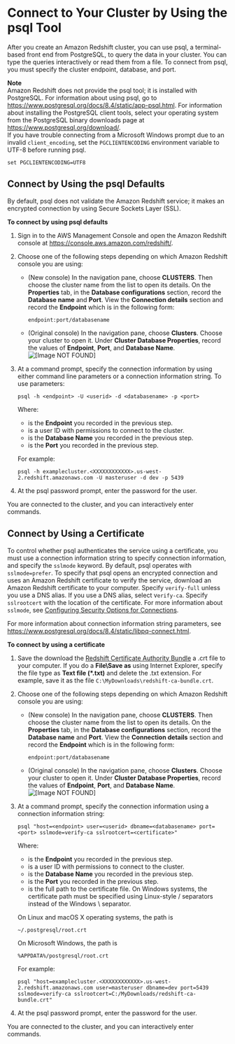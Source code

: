 # Connect to Your Cluster by Using the psql Tool<a name="connecting-from-psql"></a>

After you create an Amazon Redshift cluster, you can use psql, a terminal\-based front end from PostgreSQL, to query the data in your cluster\. You can type the queries interactively or read them from a file\. To connect from psql, you must specify the cluster endpoint, database, and port\.

**Note**  
 Amazon Redshift does not provide the psql tool; it is installed with PostgreSQL\. For information about using psql, go to [https://www\.postgresql\.org/docs/8\.4/static/app\-psql\.html](https://www.postgresql.org/docs/8.4/static/app-psql.html)\. For information about installing the PostgreSQL client tools, select your operating system from the PostgreSQL binary downloads page at [https://www\.postgresql\.org/download/](https://www.postgresql.org/download/)\.  
If you have trouble connecting from a Microsoft Windows prompt due to an invalid `client_encoding`, set the `PGCLIENTENCODING` environment variable to UTF\-8 before running psql\.   

```
set PGCLIENTENCODING=UTF8
```

## Connect by Using the psql Defaults<a name="connecting-from-psql-default"></a>

By default, psql does not validate the Amazon Redshift service; it makes an encrypted connection by using Secure Sockets Layer \(SSL\)\.

**To connect by using psql defaults**

1. Sign in to the AWS Management Console and open the Amazon Redshift console at [https://console\.aws\.amazon\.com/redshift/](https://console.aws.amazon.com/redshift/)\.

1. Choose one of the following steps depending on which Amazon Redshift console you are using:
   + \(New console\) In the navigation pane, choose **CLUSTERS**\. Then choose the cluster name from the list to open its details\. On the **Properties** tab, in the **Database configurations** section, record the **Database name** and **Port**\. View the **Connection details** section and record the **Endpoint** which is in the following form: 

     ```
     endpoint:port/databasename
     ```
   + \(Original console\) In the navigation pane, choose **Clusters**\. Choose your cluster to open it\. Under **Cluster Database Properties**, record the values of **Endpoint**, **Port**, and **Database Name**\.  
![\[Image NOT FOUND\]](http://docs.aws.amazon.com/redshift/latest/mgmt/images/rs-mgmt-clusters-cluster-database-properties.png)

1. At a command prompt, specify the connection information by using either command line parameters or a connection information string\. To use parameters:

   ```
   psql -h <endpoint> -U <userid> -d <databasename> -p <port>
   ```

    Where: 
   +  *<endpoint>* is the **Endpoint** you recorded in the previous step\.
   +  *<userid>* is a user ID with permissions to connect to the cluster\.
   +  *<databasename>* is the **Database Name** you recorded in the previous step\.
   +  *<port>* is the **Port** you recorded in the previous step\.

   For example:

   ```
   psql -h examplecluster.<XXXXXXXXXXXX>.us-west-2.redshift.amazonaws.com -U masteruser -d dev -p 5439
   ```

1.  At the psql password prompt, enter the password for the *<userid>* user\.

 You are connected to the cluster, and you can interactively enter commands\.

## Connect by Using a Certificate<a name="connecting-from-psql-ssl"></a>

To control whether psql authenticates the service using a certificate, you must use a connection information string to specify connection information, and specify the `sslmode` keyword\. By default, psql operates with `sslmode=prefer`\. To specify that psql opens an encrypted connection and uses an Amazon Redshift certificate to verify the service, download an Amazon Redshift certificate to your computer\. Specify `verify-full` unless you use a DNS alias\. If you use a DNS alias, select v`erify-ca`\. Specify `sslrootcert` with the location of the certificate\. For more information about `sslmode`, see [Configuring Security Options for Connections](connecting-ssl-support.md)\. 

 For more information about connection information string parameters, see [https://www\.postgresql\.org/docs/8\.4/static/libpq\-connect\.html](https://www.postgresql.org/docs/8.4/static/libpq-connect.html)\.

**To connect by using a certificate**

1.  Save the download the [Redshift Certificate Authority Bundle](https://s3.amazonaws.com/redshift-downloads/redshift-ca-bundle.crt) a \.crt file to your computer\. If you do a **File\\Save as** using Internet Explorer, specify the file type as **Text file \(\*\.txt\)** and delete the \.txt extension\. For example, save it as the file `C:\MyDownloads\redshift-ca-bundle.crt`\.

1. Choose one of the following steps depending on which Amazon Redshift console you are using:
   + \(New console\) In the navigation pane, choose **CLUSTERS**\. Then choose the cluster name from the list to open its details\. On the **Properties** tab, in the **Database configurations** section, record the **Database name** and **Port**\. View the **Connection details** section and record the **Endpoint** which is in the following form: 

     ```
     endpoint:port/databasename
     ```
   + \(Original console\) In the navigation pane, choose **Clusters**\. Choose your cluster to open it\. Under **Cluster Database Properties**, record the values of **Endpoint**, **Port**, and **Database Name**\.  
![\[Image NOT FOUND\]](http://docs.aws.amazon.com/redshift/latest/mgmt/images/rs-mgmt-clusters-cluster-database-properties.png)

1. At a command prompt, specify the connection information using a connection information string:

   ```
   psql "host=<endpoint> user=<userid> dbname=<databasename> port=<port> sslmode=verify-ca sslrootcert=<certificate>"
   ```

    Where: 
   +  *<endpoint>* is the **Endpoint** you recorded in the previous step\.
   +  *<userid>* is a user ID with permissions to connect to the cluster\.
   +  *<databasename>* is the **Database Name** you recorded in the previous step\.
   +  *<port>* is the **Port** you recorded in the previous step\.
   +  *<certificate>* is the full path to the certificate file\. On Windows systems, the certificate path must be specified using Linux\-style / separators instead of the Windows \\ separator\.

     On Linux and macOS X operating systems, the path is 

     ```
     ~/.postgresql/root.crt
     ```

     On Microsoft Windows, the path is 

     ```
     %APPDATA%/postgresql/root.crt
     ```

   For example:

   ```
   psql "host=examplecluster.<XXXXXXXXXXXX>.us-west-2.redshift.amazonaws.com user=masteruser dbname=dev port=5439 sslmode=verify-ca sslrootcert=C:/MyDownloads/redshift-ca-bundle.crt"
   ```

1.  At the psql password prompt, enter the password for the *<userid>* user\.

You are connected to the cluster, and you can interactively enter commands\.